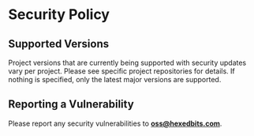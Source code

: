 # Security Policy

## Supported Versions

Project versions that are currently being supported with security updates vary per project.
Please see specific project repositories for details.
If nothing is specified, only the latest major versions are supported.

## Reporting a Vulnerability

Please report any security vulnerabilities to **oss@hexedbits.com**.
